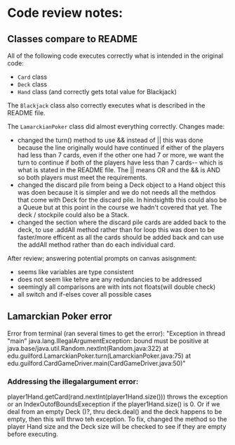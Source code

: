 # Code review notes:

## Classes compare to README

All of the following code executes correctly what is intended in the original code:

- `Card` class
- `Deck` class
- `Hand` class (and correctly gets total value for Blackjack)

The `Blackjack` class also correctly executes what is described in the README file. 

The `LamarckianPoker` class did almost everything correctly.
Changes made:
 - changed the turn() method to use && instead of || 
this was done because the line originally would have continued if either of the players had less than 7 cards, even if the other one had 7 or more, we want the turn to continue if both of the players have less than 7 cards-- which is what is stated in the README file. The || means OR and the && is AND so both players must meet the requirements. 
- changed the discard pile from being a Deck object to a Hand object
this was doen because it is simpler and we do not needs all the methdos that come with Deck for the discard pile. In hindsightb this could also be a Queue but at this point in the course we hadn't covered that yet. The deck / stockpile could also be a Stack.
- changed the section where the discard pile cards are added back to the deck, to use .addAll method rather than for loop
this was doen to be faster/more efficent as all the cards should be added back and can use the addAll method rather than do each individual card.

After review; answering potential prompts on canvas asisgnment:
- seems like variables are type consistent
- does not seem like tehre are any redundancies to be addressed
- seemingly all comparisons are with ints not floats(will double check)
- all switch and if-elses cover all possible cases

## Lamarckian Poker error
Error from terminal (ran several times to get the error):
"Exception in thread "main" java.lang.IllegalArgumentException: bound must be positive
        at java.base/java.util.Random.nextInt(Random.java:322)
        at edu.guilford.LamarckianPoker.turn(LamarckianPoker.java:75)
        at edu.guilford.CardGameDriver.main(CardGameDriver.java:50)"

### Addressing the illegalargument error:
player1Hand.getCard(rand.nextInt(player1Hand.size())) throws the exception or an IndexOutofBoundsExeception if the player1Hand.size() is 0.
Or if we deal from an empty Deck ()?, thru deck.deal() and the deck happens to be empty, then this will thrwo teh exception.
To fix, changed the method so the player Hand size and the Deck size will be checked to see if they are empty before executing. 

